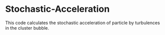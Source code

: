 # Stochastic-Acceleration
This code calculates the stochastic acceleration of particle by turbulences in the cluster bubble.
